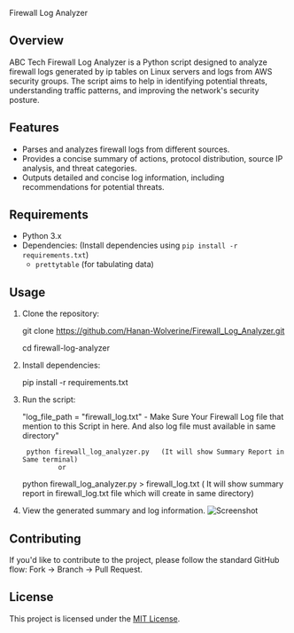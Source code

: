 Firewall Log Analyzer

## Overview

ABC Tech Firewall Log Analyzer is a Python script designed to analyze firewall logs generated by ip tables on Linux servers and logs from AWS security groups. The script aims to help in identifying potential threats, understanding traffic patterns, and improving the network's security posture.

## Features

- Parses and analyzes firewall logs from different sources.
- Provides a concise summary of actions, protocol distribution, source IP analysis, and threat categories.
- Outputs detailed and concise log information, including recommendations for potential threats.

## Requirements

- Python 3.x
- Dependencies: (Install dependencies using `pip install -r requirements.txt`)
  - `prettytable` (for tabulating data)

## Usage

1. Clone the repository:

    
    git clone https://github.com/Hanan-Wolverine/Firewall_Log_Analyzer.git
   
    cd firewall-log-analyzer
  

3. Install dependencies:

    
    pip install -r requirements.txt
    

4. Run the script:

	"log_file_path = "firewall_log.txt"  - Make Sure Your Firewall Log file that  mention to this Script in here. And also log file must available in same directory"   

 
        python firewall_log_analyzer.py   (It will show Summary Report in Same terminal)
				or
   	python firewall_log_analyzer.py > firewall_log.txt   ( It will show summary report in firewall_log.txt file which will create in same directory)
	
	 
 

5. View the generated summary and log information.
![Screenshot](https://github.com/Hanan-Wolverine/Firewall_Log_Analyzer/assets/84009927/2f34075f-9ea0-4ff8-947c-c5d93ea5deb4)



## Contributing

If you'd like to contribute to the project, please follow the standard GitHub flow: Fork -> Branch -> Pull Request.

## License

This project is licensed under the [MIT License](LICENSE).


